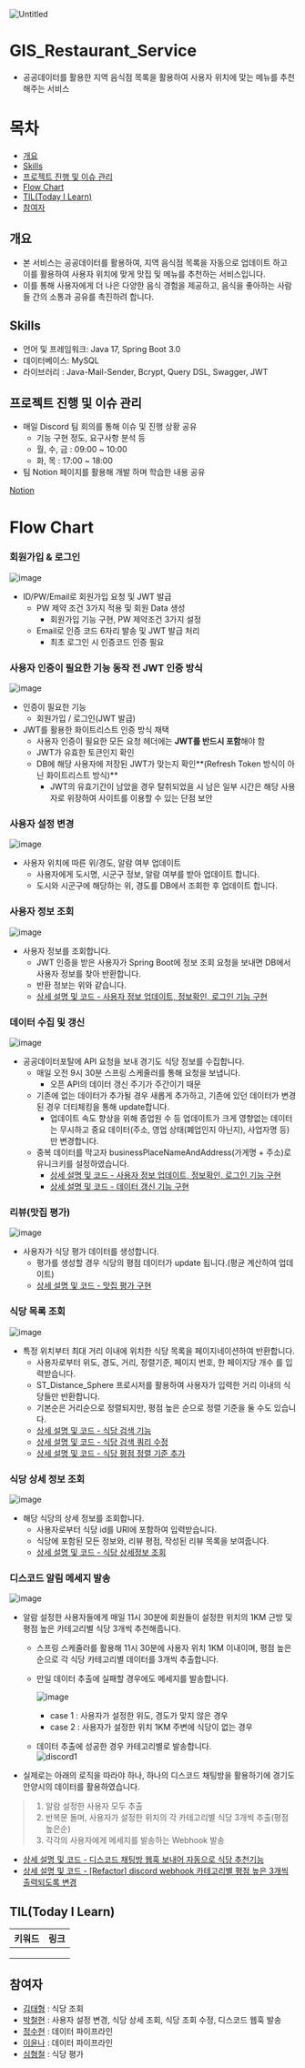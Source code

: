 ![Untitled](https://bow-hair-db3.notion.site/image/https%3A%2F%2Fprod-files-secure.s3.us-west-2.amazonaws.com%2F571a24a3-05f9-4ea5-b01f-cba1a3ac070d%2F77d8ee9c-7271-46f6-b4ea-02fda08cccf4%2Flogo.png?table=block&id=a9a2ec57-b655-45e4-be7d-a370c4649007&spaceId=571a24a3-05f9-4ea5-b01f-cba1a3ac070d&width=2000&userId=&cache=v2)
# GIS_Restaurant_Service

- 공공데이터를 활용한 지역 음식점 목록을 활용하여 사용자 위치에 맞는 메뉴를 추천해주는 서비스

# 목차

- [개요](#개요)
- [Skills](#skills)
- [프로젝트 진행 및 이슈 관리](#프로젝트-진행-및-이슈-관리)
- [Flow Chart](#flow-chart)
- [TIL(Today I Learn)](#til(today-i-learn))
- [참여자](#참여자)

## 개요

- 본 서비스는 공공데이터를 활용하여, 지역 음식점 목록을 자동으로 업데이트 하고 이를 활용하여 사용자 위치에 맞게 맛집 및 메뉴를 추천하는 서비스입니다.
- 이를 통해 사용자에게 더 나은 다양한 음식 경험을 제공하고, 음식을 좋아하는 사람들 간의 소통과 공유를 촉진하려 합니다.

## Skills

- 언어 및 프레임워크: Java 17, Spring Boot 3.0
- 데이터베이스: MySQL
- 라이브러리 : Java-Mail-Sender, Bcrypt, Query DSL, Swagger, JWT

## 프로젝트 진행 및 이슈 관리

- 매일 Discord 팀 회의를 통해 이슈 및 진행 상황 공유
    - 기능 구현 정도, 요구사항 분석 등
    - 월, 수, 금 : 09:00 ~ 10:00
    - 화, 목 : 17:00 ~ 18:00
- 팀 Notion 페이지를 활용해 개발 하며 학습한 내용 공유

[Notion](https://www.notion.so/7243a00dd74d4cc995792bae6444678e?pvs=21)

# Flow Chart

### 회원가입 & 로그인

![image](https://github.com/Teemo-Wanted/SNS_Feed_Service/assets/126079049/8cb32c42-b565-44dc-b9b1-743eddb8ed42) 

- ID/PW/Email로 회원가입 요청 및 JWT 발급
    - PW 제약 조건 3가지 적용 및 회원 Data 생성
        - 회원가입 기능 구현, PW 제약조건 3가지 설정
    - Email로 인증 코드 6자리 발송 및 JWT 발급 처리
        - 최초 로그인 시 인증코드 인증 필요

### 사용자 인증이 필요한 기능 동작 전 JWT 인증 방식

![image](https://github.com/Teemo-Wanted/SNS_Feed_Service/assets/126079049/32bf47f7-76a1-4d14-86d5-b43fb41af37b)

- 인증이 필요한 기능
    - 회원가입 / 로그인(JWT 발급)
- JWT를 활용한 화이트리스트 인증 방식 채택
    - 사용자 인증이 필요한 모든 요청 헤더에는 **JWT를 반드시 포함**해야 함
    - JWT가 유효한 토큰인지 확인
    - DB에 해당 사용자에 저장된 JWT가 맞는지 확인**(Refresh Token 방식이 아닌 화이트리스트 방식)**
        - JWT의  유효기간이 남았을 경우 탈취되었을 시 남은 일부 시간은 해당 사용자로 위장하여 사이트를 이용할 수 있는 단점 보안

### 사용자 설정 변경

![image](https://github.com/Teemo-Wanted/GIS_Restaurant_Service/assets/126079049/0e19bcf7-145c-4a6c-817d-94c1dfb0c463)

- 사용자 위치에 따른 위/경도, 알람 여부 업데이트
    - 사용자에게 도시명, 시군구 정보, 알람 여부를 받아 업데이트 합니다.
    - 도시와 시군구에 해당하는 위, 경도를 DB에서 조회한 후 업데이트 합니다.

### 사용자 정보 조회

![image](https://github.com/Teemo-Wanted/GIS_Restaurant_Service/assets/126079049/c19c6a94-0a06-4909-8a5c-6a23174be4ed)

- 사용자 정보를 조회합니다.
    - JWT 인증을 받은 사용자가 Spring Boot에 정보 조회 요청을 보내면 DB에서 사용자 정보를 찾아 반환합니다.
    - 반환 정보는 위와 같습니다.
    - [상세 설명 및 코드 - 사용자 정보 업데이트, 정보확인, 로그인 기능 구현](https://github.com/Teemo-Wanted/GIS_Restaurant_Service/pull/15)

### 데이터 수집 및 갱신

![image](https://github.com/Teemo-Wanted/GIS_Restaurant_Service/assets/126079049/7a2ed86c-e0d3-4595-bca7-9d135984c5d6)

- 공공데이터포탈에 API 요청을 보내 경기도 식당 정보를 수집합니다.
  - 매일 오전 9시 30분 스프링 스케줄러를 통해 요청을 보냅니다.
    - 오픈 API의 데이터 갱신 주기가 주간이기 때문 
  - 기존에 없는 데이터가 추가될 경우 새롭게 추가하고, 기존에 있던 데이터가 변경된 경우 더티체킹을 통해 update합니다.
    - 업데이트 속도 향상을 위해 종업원 수 등 업데이트가 크게 영향없는 데이터는 무시하고 중요 데이터(주소, 영업 상태(폐업인지 아닌지), 사업자명 등)만 변경합니다.
  - 중복 데이터를 막고자 businessPlaceNameAndAddress(가게명 + 주소)로 유니크키를 설정하였습니다. 
    - [상세 설명 및 코드 - 사용자 정보 업데이트, 정보확인, 로그인 기능 구현](https://github.com/Teemo-Wanted/GIS_Restaurant_Service/pull/14)
    - [상세 설명 및 코드 - 데이터 갱신 기능 구현](https://github.com/Teemo-Wanted/GIS_Restaurant_Service/pull/20)
   
### 리뷰(맛집 평가)
![image](https://github.com/Teemo-Wanted/GIS_Restaurant_Service/assets/126079049/b0e34037-349e-48f6-aa66-39792e6a55c4)

- 사용자가 식당 평가 데이터를 생성합니다.
  - 평가를 생성할 경우 식당의 평점 데이터가 update 됩니다.(평균 계산하여 업데이트)
  - [상세 설명 및 코드 - 맛집 평가 구현](https://github.com/Teemo-Wanted/GIS_Restaurant_Service/pull/21)

### 식당 목록 조회
![image](https://github.com/Teemo-Wanted/GIS_Restaurant_Service/assets/126079049/06149f45-765d-43b5-87cd-435a3345903a)

- 특정 위치부터 최대 거리 이내에 위치한 식당 목록을 페이지네이션하여 반환합니다.
  - 사용자로부터 위도, 경도, 거리, 정렬기준, 페이지 번호, 한 페이지당 개수 를 입력받습니다.
  - ST_Distance_Sphere 프로시저를 활용하여 사용자가 입력한 거리 이내의 식당들만 반환합니다.
  - 기본순은 거리순으로 정렬되지만, 평점 높은 순으로 정렬 기준을 둘 수도 있습니다.
  - [상세 설명 및 코드 - 식당 검색 기능](https://github.com/Teemo-Wanted/GIS_Restaurant_Service/pull/16)
  - [상세 설명 및 코드 - 식당 검색 쿼리 수정](https://github.com/Teemo-Wanted/GIS_Restaurant_Service/pull/23)
  - [상세 설명 및 코드 - 식당 평점 정렬 기준 추가](https://github.com/Teemo-Wanted/GIS_Restaurant_Service/pull/27)

### 식당 상세 정보 조회
![image](https://github.com/Teemo-Wanted/GIS_Restaurant_Service/assets/126079049/ba052eb2-3898-4c19-8d2a-69b4e542dfeb)

- 해당 식당의 상세 정보를 조회합니다.
  - 사용자로부터 식당 id를 URI에 포함하여 입력받습니다.
  - 식당에 포함된 모든 정보와, 리뷰 평점, 작성된 리뷰 목록을 보여줍니다.
  - [상세 설명 및 코드 - 식당 상세정보 조회](https://github.com/Teemo-Wanted/GIS_Restaurant_Service/pull/25)

### 디스코드 알림 메세지 발송 

![image](https://github.com/Teemo-Wanted/GIS_Restaurant_Service/assets/126079049/137a41be-0455-4c09-84cd-61242d9f8f89)

- 알람 설정한 사용자들에게 매일 11시 30분에 회원들이 설정한 위치의 1KM 근방 및 평점 높은 카테고리별 식당 3개씩 추천해줍니다.
  - 스프링 스케줄러를 활용해 11시 30분에 사용자 위치 1KM 이내이며, 평점 높은 순으로 각 식당 카테고리별 데이터를 3개씩 추출합니다.
  - 만일 데이터 추출에 실패할 경우에도 메세지를 발송합니다.

    ![image](https://github.com/Teemo-Wanted/GIS_Restaurant_Service/assets/126079049/c2bd84ac-6659-4c7a-af9d-1ec605c17d85)
    - case 1 : 사용자가 설정한 위도, 경도가 맞지 않은 경우
    - case 2 : 사용자가 설정한 위치 1KM 주변에 식당이 없는 경우
  - 데이터 추출에 성공한 경우 카테고리별로 발송합니다.  
![discord1](https://github.com/Teemo-Wanted/GIS_Restaurant_Service/assets/126079049/5143b69b-5702-45ea-8d5e-46651bf2f835)

- 실제로는 아래의 로직을 따라야 하나, 하나의 디스코드 채팅방을 활용하기에 경기도 안양시의 데이터를 활용하였습니다.
> 1. 알람 설정한 사용자 모두 추출
> 2. 반복문 돌며, 사용자가 설정한 위치의 각 카테고리별 식당 3개씩 추출(평점 높은순)
> 3. 각각의 사용자에게 메세지를 발송하는 Webhook 발송

- [상세 설명 및 코드 - 디스코드 채팅방 웹훅 보내어 자동으로 식당 추천기능](https://github.com/Teemo-Wanted/GIS_Restaurant_Service/pull/18)
- [상세 설명 및 코드 - [Refactor] discord webhook 카테고리별 평점 높은 3개씩 출력되도록 변경](https://github.com/Teemo-Wanted/GIS_Restaurant_Service/pull/29)

## TIL(Today I Learn)

| 키워드 | 링크 |
| :---: | :---: |
|  |  |
|  |  |
|  |  |

## 참여자

- [김태형](https://github.com/johan1103) : 식당 조회
- [박철현](https://github.com/CheorHyeon) : 사용자 설정 변경, 식당 상세 조회, 식당 조회 수정, 디스코드 웹훅 발송
- [정수현](https://github.com/walwaljj) : 데이터 파이프라인
- [이윤나](https://github.com/yoonnable) : 데이터 파이프라인
- [심형철](https://github.com/HyungcheolSim) : 식당 평가
